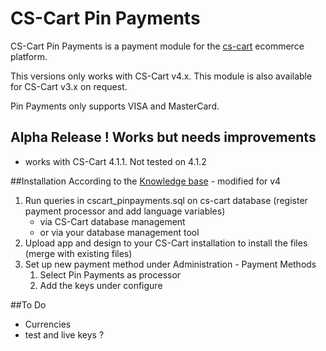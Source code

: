 # CS-Cart Pin Payments

CS-Cart Pin Payments is a payment module for the [cs-cart](http://www.cs-cart.com) ecommerce platform.

This versions only works with CS-Cart v4.x. This module is also available for CS-Cart v3.x on request.

Pin Payments only supports VISA and MasterCard.

## Alpha Release ! Works but needs improvements

- works with CS-Cart 4.1.1. Not tested on 4.1.2

##Installation
According to the [Knowledge base](http://kb.cs-cart.com/new-payment) - modified for v4

1. Run queries in cscart_pinpayments.sql on cs-cart database (register payment processor and add language variables)
    - via CS-Cart database management
    - or via your  database management tool
2. Upload app and design to your CS-Cart installation to install the files (merge with existing files)
3. Set up new payment method under Administration - Payment Methods
    1. Select Pin Payments as processor
    2. Add the keys under configure

##To Do
- Currencies
- test and live keys ?